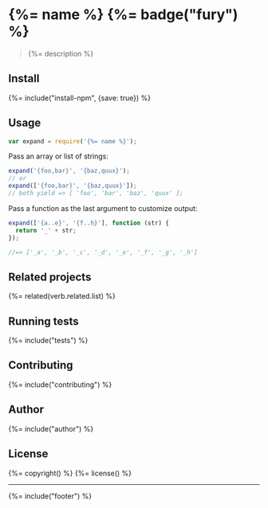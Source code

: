 # {%= name %} {%= badge("fury") %}

> {%= description %}

## Install
{%= include("install-npm", {save: true}) %}

## Usage

```js
var expand = require('{%= name %}');
```

Pass an array or list of strings:

```js
expand('{foo,bar}', '{baz,quux}');
// or
expand(['{foo,bar}', '{baz,quux}']);
// both yield => [ 'foo', 'bar', 'baz', 'quux' ];
```

Pass a function as the last argument to customize output:

```js
expand(['{a..e}', '{f..h}'], function (str) {
  return '_' + str;
});

//=> ['_a', '_b', '_c', '_d', '_e', '_f', '_g', '_h']
```

## Related projects
{%= related(verb.related.list) %}

## Running tests
{%= include("tests") %}

## Contributing
{%= include("contributing") %}

## Author
{%= include("author") %}

## License
{%= copyright() %}
{%= license() %}

***

{%= include("footer") %}
